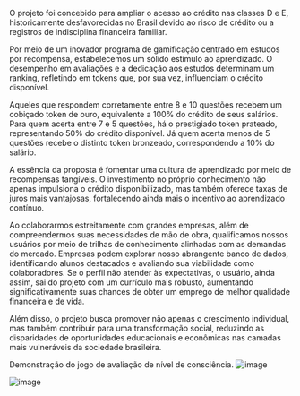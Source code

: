 O projeto foi concebido para ampliar o acesso ao crédito nas classes D e E, historicamente desfavorecidas no Brasil devido ao risco de crédito ou a registros de indisciplina financeira familiar.

Por meio de um inovador programa de gamificação centrado em estudos por recompensa, estabelecemos um sólido estímulo ao aprendizado. O desempenho em avaliações e a dedicação aos estudos determinam um ranking, refletindo em tokens que, por sua vez, influenciam o crédito disponível.

Aqueles que respondem corretamente entre 8 e 10 questões recebem um cobiçado token de ouro, equivalente a 100% do crédito de seus salários. Para quem acerta entre 7 e 5 questões, há o prestigiado token prateado, representando 50% do crédito disponível. Já quem acerta menos de 5 questões recebe o distinto token bronzeado, correspondendo a 10% do salário.

A essência da proposta é fomentar uma cultura de aprendizado por meio de recompensas tangíveis. O investimento no próprio conhecimento não apenas impulsiona o crédito disponibilizado, mas também oferece taxas de juros mais vantajosas, fortalecendo ainda mais o incentivo ao aprendizado contínuo.

Ao colaborarmos estreitamente com grandes empresas, além de compreendermos suas necessidades de mão de obra, qualificamos nossos usuários por meio de trilhas de conhecimento alinhadas com as demandas do mercado. Empresas podem explorar nosso abrangente banco de dados, identificando alunos destacados e avaliando sua viabilidade como colaboradores. Se o perfil não atender às expectativas, o usuário, ainda assim, sai do projeto com um currículo mais robusto, aumentando significativamente suas chances de obter um emprego de melhor qualidade financeira e de vida.

Além disso, o projeto busca promover não apenas o crescimento individual, mas também contribuir para uma transformação social, reduzindo as disparidades de oportunidades educacionais e econômicas nas camadas mais vulneráveis da sociedade brasileira.

Demonstração do jogo de avaliação de nível de consciência.
![image](https://github.com/MathOak/ArcaThon/assets/81950828/cb0ca68b-619b-4fd6-bcd1-188c15887ba3)


![image](https://github.com/MathOak/ArcaThon/assets/81950828/4ef5a0e9-108d-4542-b159-71c977dc4e33)
